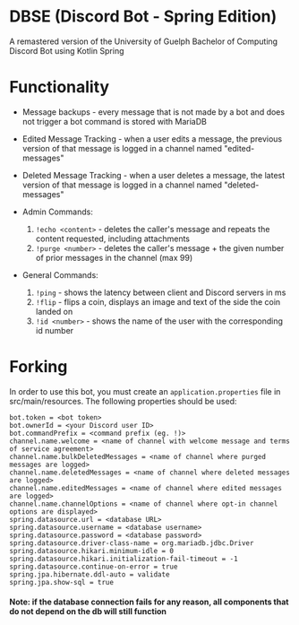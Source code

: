 # DBSE (Discord Bot - Spring Edition)
A remastered version of the University of Guelph Bachelor of Computing Discord Bot using Kotlin Spring

# Functionality
* Message backups - every message that is not made by a bot and does not trigger a bot command is stored with MariaDB
* Edited Message Tracking - when a user edits a message, the previous version of that message is logged in a channel named "edited-messages"
* Deleted Message Tracking - when a user deletes a message, the latest version of that message is logged in a channel named "deleted-messages"
* Admin Commands:

  1. `!echo <content>` - deletes the caller's message and repeats the content requested, including attachments
  2. `!purge <number>` - deletes the caller's message + the given number of prior messages in the channel (max 99)
  
* General Commands:

  1. `!ping` - shows the latency between client and Discord servers in ms
  2. `!flip` - flips a coin, displays an image and text of the side the coin landed on
  3. `!id <number>` - shows the name of the user with the corresponding id number

# Forking
In order to use this bot, you must create an `application.properties` file in src/main/resources. The following properties should be used:

```
bot.token = <bot token>
bot.ownerId = <your Discord user ID>
bot.commandPrefix = <command prefix (eg. !)>
channel.name.welcome = <name of channel with welcome message and terms of service agreement>
channel.name.bulkDeletedMessages = <name of channel where purged messages are logged>
channel.name.deletedMessages = <name of channel where deleted messages are logged>
channel.name.editedMessages = <name of channel where edited messages are logged>
channel.name.channelOptions = <name of channel where opt-in channel options are displayed>
spring.datasource.url = <database URL>
spring.datasource.username = <database username>
spring.datasource.password = <database password>
spring.datasource.driver-class-name = org.mariadb.jdbc.Driver
spring.datasource.hikari.minimum-idle = 0
spring.datasource.hikari.initialization-fail-timeout = -1
spring.datasource.continue-on-error = true
spring.jpa.hibernate.ddl-auto = validate
spring.jpa.show-sql = true
```

#### Note: if the database connection fails for any reason, all components that do not depend on the db will still function
